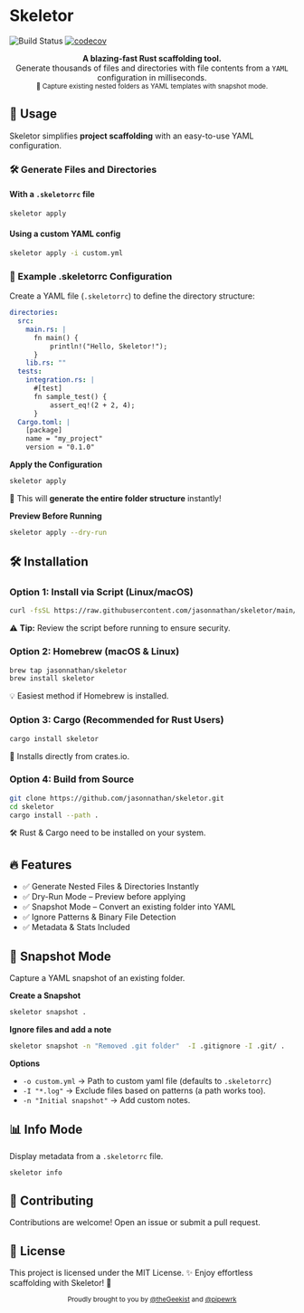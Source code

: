 # Skeletor
![Build Status](https://github.com/jasonnathan/skeletor/actions/workflows/CI.yml/badge.svg)
[![codecov](https://codecov.io/gh/jasonnathan/skeletor/branch/main/graph/badge.svg)](https://codecov.io/gh/jasonnathan/skeletor)

<p align="center">
  <strong>A blazing-fast Rust scaffolding tool.</strong><br>
    Generate thousands of files and directories with file contents from a <code>YAML</code> configuration in milliseconds.
<br>
  <small>📸 Capture existing nested folders as YAML templates with snapshot mode.</small>
</p>


## 🚀 Usage
Skeletor simplifies **project scaffolding** with an easy-to-use YAML configuration.


### 🛠 Generate Files and Directories

#### With a `.skeletorrc` file
```bash
skeletor apply
```
#### Using a custom YAML config
```bash
skeletor apply -i custom.yml
```

### 📁 Example .skeletorrc Configuration
Create a YAML file (`.skeletorrc`) to define the directory structure:

```yaml
directories:
  src:
    main.rs: |
      fn main() {
          println!("Hello, Skeletor!");
      }
    lib.rs: ""
  tests:
    integration.rs: |
      #[test]
      fn sample_test() {
          assert_eq!(2 + 2, 4);
      }
  Cargo.toml: |
    [package]
    name = "my_project"
    version = "0.1.0"
```

**Apply the Configuration**
```bash
skeletor apply
```
📁 This will **generate the entire folder structure** instantly!

**Preview Before Running**
```bash
skeletor apply --dry-run
```

## 🛠️ Installation

### Option 1: Install via Script (Linux/macOS)
```bash
curl -fsSL https://raw.githubusercontent.com/jasonnathan/skeletor/main/install.sh | bash
```
⚠️ **Tip:** Review the script before running to ensure security.  

### Option 2: Homebrew (macOS & Linux)
```bash
brew tap jasonnathan/skeletor
brew install skeletor
```
💡 Easiest method if Homebrew is installed. 

### Option 3: Cargo (Recommended for Rust Users)
```bash
cargo install skeletor
```
🔹 Installs directly from crates.io.

### Option 4: Build from Source 
```bash
git clone https://github.com/jasonnathan/skeletor.git
cd skeletor
cargo install --path .
```
🛠️ Rust & Cargo need to be installed on your system.  

## 🔥 Features
- ✅ Generate Nested Files & Directories Instantly
- ✅ Dry-Run Mode – Preview before applying
- ✅ Snapshot Mode – Convert an existing folder into YAML
- ✅ Ignore Patterns & Binary File Detection
- ✅ Metadata & Stats Included

## 📸 Snapshot Mode
Capture a YAML snapshot of an existing folder.

**Create a Snapshot**
```bash
skeletor snapshot .
```
**Ignore files and add a note**
```bash
skeletor snapshot -n "Removed .git folder"  -I .gitignore -I .git/ .
```


**Options**
- `-o custom.yml`  → Path to custom yaml file (defaults to `.skeletorrc`)
- `-I "*.log"` → Exclude files based on patterns (a path works too).  
- `-n "Initial snapshot"` → Add custom notes.

## 📊 Info Mode
Display metadata from a `.skeletorrc` file.

```bash
skeletor info
```

## 🤝 Contributing
Contributions are welcome! Open an issue or submit a pull request.

## 📜 License
This project is licensed under the MIT License.
✨ Enjoy effortless scaffolding with Skeletor! 🚀

<p align="center">
  <sub>
    Proudly brought to you by 
    <a href="https://github.com/theGeekist" target="_blank">@theGeekist</a> and <a href="https://github.com/pipewrk" target="_blank">@pipewrk</a>
  </sub>
</p>
